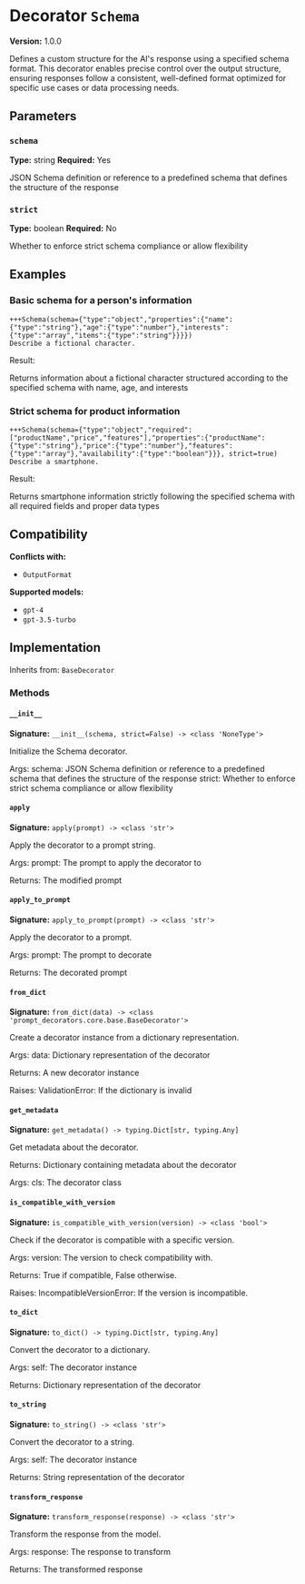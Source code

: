 # Decorator `Schema`

**Version:** 1.0.0

Defines a custom structure for the AI's response using a specified schema format. This decorator enables precise control over the output structure, ensuring responses follow a consistent, well-defined format optimized for specific use cases or data processing needs.

## Parameters

### `schema`

**Type:** string
**Required:** Yes

JSON Schema definition or reference to a predefined schema that defines the structure of the response

### `strict`

**Type:** boolean
**Required:** No

Whether to enforce strict schema compliance or allow flexibility

## Examples

### Basic schema for a person's information

```
+++Schema(schema={"type":"object","properties":{"name":{"type":"string"},"age":{"type":"number"},"interests":{"type":"array","items":{"type":"string"}}}})
Describe a fictional character.
```

Result:

Returns information about a fictional character structured according to the specified schema with name, age, and interests

### Strict schema for product information

```
+++Schema(schema={"type":"object","required":["productName","price","features"],"properties":{"productName":{"type":"string"},"price":{"type":"number"},"features":{"type":"array"},"availability":{"type":"boolean"}}}, strict=true)
Describe a smartphone.
```

Result:

Returns smartphone information strictly following the specified schema with all required fields and proper data types

## Compatibility

**Conflicts with:**

- `OutputFormat`

**Supported models:**

- `gpt-4`
- `gpt-3.5-turbo`

## Implementation

Inherits from: `BaseDecorator`

### Methods

#### `__init__`

**Signature:** `__init__(schema, strict=False) -> <class 'NoneType'>`

Initialize the Schema decorator.

Args:
    schema: JSON Schema definition or reference to a predefined schema that defines the structure of the response
    strict: Whether to enforce strict schema compliance or allow flexibility

#### `apply`

**Signature:** `apply(prompt) -> <class 'str'>`

Apply the decorator to a prompt string.

Args:
    prompt: The prompt to apply the decorator to


Returns:
    The modified prompt

#### `apply_to_prompt`

**Signature:** `apply_to_prompt(prompt) -> <class 'str'>`

Apply the decorator to a prompt.

Args:
    prompt: The prompt to decorate

Returns:
    The decorated prompt

#### `from_dict`

**Signature:** `from_dict(data) -> <class 'prompt_decorators.core.base.BaseDecorator'>`

Create a decorator instance from a dictionary representation.

Args:
    data: Dictionary representation of the decorator

Returns:
    A new decorator instance

Raises:
    ValidationError: If the dictionary is invalid

#### `get_metadata`

**Signature:** `get_metadata() -> typing.Dict[str, typing.Any]`

Get metadata about the decorator.

Returns:
    Dictionary containing metadata about the decorator


Args:
    cls: The decorator class

#### `is_compatible_with_version`

**Signature:** `is_compatible_with_version(version) -> <class 'bool'>`

Check if the decorator is compatible with a specific version.

Args:
    version: The version to check compatibility with.


Returns:
    True if compatible, False otherwise.


Raises:
    IncompatibleVersionError: If the version is incompatible.

#### `to_dict`

**Signature:** `to_dict() -> typing.Dict[str, typing.Any]`

Convert the decorator to a dictionary.

Args:
    self: The decorator instance

Returns:
    Dictionary representation of the decorator

#### `to_string`

**Signature:** `to_string() -> <class 'str'>`

Convert the decorator to a string.

Args:
    self: The decorator instance

Returns:
    String representation of the decorator

#### `transform_response`

**Signature:** `transform_response(response) -> <class 'str'>`

Transform the response from the model.

Args:
    response: The response to transform

Returns:
    The transformed response
